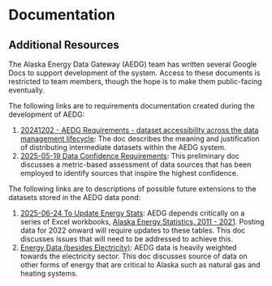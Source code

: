# Documentation

## Additional Resources

The Alaska Energy Data Gateway (AEDG) team has written several Google Docs to support development of the system. Access to these documents is restricted to team members, though the hope is to make them public-facing eventually.

The following links are to requirements documentation created during the development of AEDG:

1. [20241202 - AEDG Requirements - dataset accessibility across the data management lifecycle](https://docs.google.com/document/d/1ZFjkJt1KkI9LRuOfPbwjFfrgjr4qayG9n3q_UHJ4F4s/edit?usp=drive_link): The doc describes the meaning and justification of distributing intermediate datasets within the AEDG system.
2. [2025-05-19 Data Confidence Requirements](https://docs.google.com/document/d/1PiLv4rAmwp6NlhGbj-kEs9aMZ5f8_a02T36NWWILzlI/edit?usp=drive_link): This preliminary doc discusses a metric-based assessment of data sources that has been employed to identify sources that inspire the highest confidence.

The following links are to descriptions of possible future extensions to the datasets stored in the AEDG data pond:

1. [2025-06-24 To Update Energy Stats](https://docs.google.com/document/d/1CONjlOTThk9ndPJfZUKNOI4KHtJ0vCLXDmI0Q4KNybw/edit?usp=drive_link): AEDG depends critically on a series of Excel workbooks, [Alaska Energy Statistics, 2011 - 2021](https://acep-uaf.github.io/ak-energy-statistics-2011_2021/). Posting data for 2022 onward will require updates to these tables. This doc discusses issues that will need to be addressed to achieve this.
2. [Energy Data (besides Electricity)](https://docs.google.com/document/d/1bfCtU3Cq_sN4SZQFJbB8BM8HYkGNM1wIihU-KpYch1o/edit?usp=drive_link): AEDG data is heavily weighted towards the electricity sector. This doc discusses source of data on other forms of energy that are critical to Alaska such as natural gas and heating systems.
